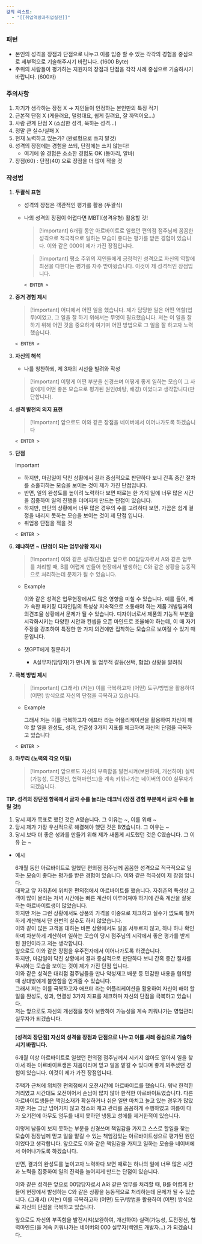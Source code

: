 ```yaml
---
강의 리스트:
  - "[[취업역량과취업실전]]"
---
```

### 패턴

- 본인의 성격을 장점과 단점으로 나누고 이를 입증 할 수 있는 각각의 경험을 중심으로 세부적으로 기술해주시기 바랍니다. (1600 Byte)
- 주위의 사람들이 평가하는 지원자의 장점과 단점을 각각 사례 중심으로 기술하시기 바랍니다. (600자)

  

### 주의사항

1. 자기가 생각하는 장점 X → 지인들이 인정하는 본인만의 특징 적기
2. 근본적 단점 X (게을러요, 덜렁대요, 쉽게 질려요, 잘 까먹어요…)
3. 사람 관계 단점 X (소심한 성격, 욱하는 성격…)
4. 정말 큰 실수/실패 X
5. 현재 노력하고 있는가? (완료형으로 쓰지 말것)
6. 성격의 장점에는 경험을 쓰되, 단점에는 쓰지 않는다!
    - 여기에 쓸 경험은 소소한 경험도 OK (동아리, 알바)
7. 장점(60) : 단점(40) 으로 장점을 더 많이 적을 것

  

### 작성법

1. **두괄식 표현**
    - 성격의 장점은 객관적인 평가를 활용 (두괄식)
    - 나의 성격의 장점이 어렵다면 MBTI(성격유형) 활용할 것!
        
        > [!important] 6개월 동안 아르바이트로 일했던 편의점 점주님께 꼼꼼한 성격으로 적극적으로 일하는 모습이 좋다는 평가를 받은 경험이 있습니다. 이와 같은 000이 제가 가진 장점입니다.
        
        > [!important] 평소 주위의 지인들에게 긍정적인 성격으로 자신의 역할에 최선을 다한다는 평가를 자주 받아왔습니다. 이것이 제 성격적인 장점입니다.
        
        `< ENTER >`
        
2. **증거 경험 제시**
    
    > [!important] 어디에서 어떤 일을 했습니다. 제가 담당한 일은 어떤 역할(업무)이었고, 그 일을 잘 하기 위해서는 무엇이 필요했습니다. 저는 이 일을 잘 하기 위해 어떤 것을 중요하게 여기며 어떤 방법으로 그 일을 잘 하고자 노력했습니다.
    
    `< ENTER >`
    
3. **자신의 해석**
    
    - 나를 칭찬하되, 제 3자의 시선을 빌려와 작성
    
    > [!important] 이렇게 어떤 부분을 신경쓰며 어떻게 좋게 일하는 모습이 그 사람에게 어떤 좋은 모습으로 평가된 원인(바탕, 배경) 이었다고 생각합니다(판단합니다).
    
4. **성격 발전의 의지 표현**
    
    > [!important] 앞으로도 이와 같은 장점을 네이버에서 이어나가도록 하겠습니다
    
    `< ENTER >`
    
5. **단점**
    
    > [!important]
    > 
    > - 하지만, 마감일이 닥친 상황에서 결과 중심적으로 판단하다 보니 간혹 중간 절차를 소홀히하는 모습을 보이는 것이 제가 가진 단점입니다.
    > - 반면, 일의 완성도를 높이려 노력하다 보면 때로는 한 가지 일에 너무 많은 시간을 집중하여 일의 진행을 더뎌지게 만드는 단점이 있습니다.
    > - 하지만, 판단의 상황에서 너무 많은 경우의 수를 고려하다 보면, 가끔은 쉽게 결정을 내리지 못하는 모습을 보이는 것이 제 단점 입니다.
    
    - 취업용 단점을 적을 것
    
    `< ENTER >`
    
6. **왜냐하면 ~ (단점이 되는 업무상황 제시)**
    
    > [!important] 이와 같은 성격(단점)은 앞으로 00담당자로서 A와 같은 업무를 처리할 때, B를 어렵게 만들어 현장에서 발생하는 C와 같은 상황을 능동적으로 처리하는데 문제가 될 수 있습니다.
    
    - Example
        
        이와 같은 성격은 업무현장에서도 많은 영향을 미칠 수 있습니다. 예를 들어, 제가 속한 패키징 디자인팀의 특성상 지속적으로 소통해야 하는 제품 개발팀과의 의견조율 상황에서 문제가 될 수 있습니다. 디자이너로서 제품의 기능적 부분을 시각화시키는 다양한 시안과 컨셉을 오픈 마인드로 조율해야 하는데, 이 때 자기 주장을 강조하여 특정한 한 가지 의견에만 집착하는 모습으로 보여질 수 있기 때문입니다.
        
    
    - 챗GPT에게 질문하기
        - A실무자(담당자)가 만나게 될 업무적 갈등(선택, 협업) 상황을 알려줘
7. **극복 방법 제시**
    
    > [!important] (그래서) (저는) 이를 극복하고자 (어떤) 도구/방법을 활용하여 (어떤) 방식으로 자신의 단점을 극복하고 있습니다.
    
    - Example
        
        그래서 저는 이를 극복하고자 애프터 라는 어플리케이션을 활용하여 자신이 해야 할 일을 완성도, 성과, 연결성 3가지 지표를 체크하며 자신의 단점을 극복하고 있습니다
        
    
    `< ENTER >`
    
8. **마무리 (노력의 각오 어필)**
    
    > [!important] 앞으로도 자신의 부족함을 발전시켜(보완하여, 개선하여) 실력(가능성, 도전정신, 협력마인드)을 계속 키워나가는 네이버의 000 실무자가 되겠습니다.
    

  

**TIP. 성격의 장단점 항목에서 글자 수를 늘리는 테크닉 (장점 경험 부분에서 글자 수를 늘릴 것!)**

1. 당시 제가 목표로 했던 것은 A였습니다. 그 이유는 ~, 이를 위해 ~
2. 당시 제가 가장 우선적으로 해결해야 했던 것은 B였습니다. 그 이유는 ~
3. 당시 보다 더 좋은 성과를 만들기 위해 제가 새롭게 시도했던 것은 C였습니다. 그 이유 는 ~

  

- 예시
    
    6개월 동안 아르바이트로 일했던 편의점 점주님께 꼼꼼한 성격으로 적극적으로 일하는 모습이 좋다는 평가를 받은 경험이 있습니다. 이와 같은 적극성이 제 장점 입니다.  
    대학교 앞 자취촌에 위치한 편의점에서 아르바이트를 했습니다. 자취촌의 특성상 고객이 많이 몰리는 저녁 시간에는 빠른 계산이 이루어져야 하기에 간혹 계산을 잘못하는 아르바이트생이 많았습니다.  
    하지만 저는 그런 상황에서도 상품의 가격을 이중으로 체크하고 실수가 없도록 철저하게 계산해서 단 한번의 실수도 하지 않았습니다.  
    이와 같이 많은 고객을 대하는 바쁜 상황에서도 일을 서두르지 않고, 하나 하나 확인하며 차분하게 계산하며 일하는 모습이 당시 점주님의 시각에서 좋은 평가를 받게 된 원인이라고 저는 생각합니다.  
    앞으로도 이와 같은 장점을 우주전자에서 이어나가도록 하겠습니다.  
    하지만, 마감일이 닥친 상황에서 결과 중심적으로 판단하다 보니 간혹 중간 절차를 무시하는 모습을 보이는 것이 제가 가진 단점 입니다.  
    이와 같은 성격은 대리점 점주님들을 만나 악성재고 배분 등 민감한 내용을 협의할 때 상대방에게 불안함을 안겨줄 수 있습니다.  
    그래서 저는 이를 극복하고자 애프터 라는 어플리케이션을 활용하여 자신이 해야 할 일을 완성도, 성과, 연결성 3가지 지표를 체크하며 자신의 단점을 극복하고 있습니다.  
    저는 앞으로도 자신의 개선점을 찾아 보완하여 가능성을 계속 키워나가는 영업관리 실무자가 되겠습니다.  
    
    ---
    
    **[성격의 장단점] 자신의 성격을 장점과 단점으로 나누고 이를 사례 중심으로 기술하시기 바랍니다.**
    
    6개월 이상 아르바이트로 일했던 편의점 점주님께서 시키지 않아도 알아서 일을 찾아서 하는 아르바이트생은 처음이라며 믿고 일을 맡길 수 있다며 좋게 봐주셨던 경험이 있습니다. 이것이 제가 가진 장점입니다.
    
    주택가 근처에 위치한 편의점에서 오전시간에 아르바이트를 했습니다. 워낙 한적한 거리였고 시간대도 오전이어서 손님이 많지 않아 한적한 아르바이트였습니다. 다른 아르바이트생들은 책임소재가 확실하거나 쉬운 일만 마치고 놀고 있는 경우가 많았지만 저는 그냥 넘어가지 않고 청소와 재고 관리를 꼼꼼하게 수행하였고 여름이 다가 오기전에 아무도 엄두를 내지 못하던 냉동고 성에를 제거한적이 있습니다.
    
    이렇게 남들이 보지 못하는 부분을 신경쓰며 책임감을 가지고 스스로 할일을 찾는 모습이 점장님께 믿고 일을 맡길 수 있는 책임감있는 아르바이트생으로 평가된 원인이었다고 생각합니다. 앞으로도 이와 같은 책임감을 가지고 일하는 모습을 네이버에서 이어나가도록 하겠습니다.
    
    반면, 결과의 완성도를 높이고자 노력하다 보면 때로는 하나의 일에 너무 많은 시간과 노력을 집중하여 일의 진척을 늘어지게 만드는 단점이 있습니다.
    
    이와 같은 성격은 앞으로 00담당자로서 A와 같은 업무를 처리할 때, B를 어렵게 만들어 현장에서 발생하는 C와 같은 상황을 능동적으로 처리하는데 문제가 될 수 있습니다. (그래서) (저는) 이를 극복하고자 (어떤) 도구/방법을 활용하여 (어떤) 방식으로 자신의 단점을 극복하고 있습니다.
    
    앞으로도 자신의 부족함을 발전시켜(보완하여, 개선하여) 실력(가능성, 도전정신, 협력마인드)을 계속 키워나가는 네이버의 000 실무자(백엔드 개발자…) 가 되겠습니다.